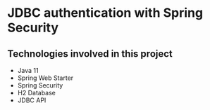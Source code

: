 

# JDBC authentication with Spring Security

## Technologies involved in this project

- Java 11
- Spring Web Starter
- Spring Security
- H2 Database
- JDBC API